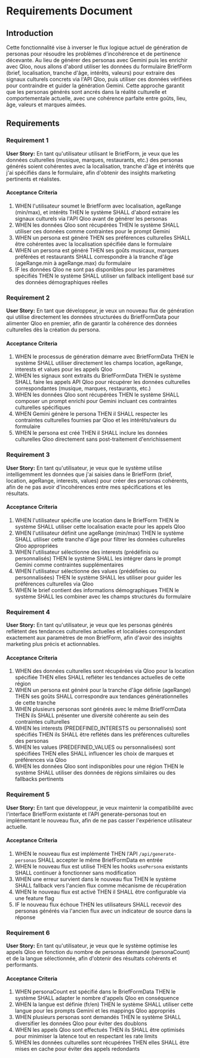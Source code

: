 # Requirements Document

## Introduction

Cette fonctionnalité vise à inverser le flux logique actuel de génération de personas pour résoudre les problèmes d'incohérence et de pertinence décevante. Au lieu de générer des personas avec Gemini puis les enrichir avec Qloo, nous allons d'abord utiliser les données du formulaire BriefForm (brief, localisation, tranche d'âge, intérêts, valeurs) pour extraire des signaux culturels concrets via l'API Qloo, puis utiliser ces données vérifiées pour contraindre et guider la génération Gemini. Cette approche garantit que les personas générés sont ancrés dans la réalité culturelle et comportementale actuelle, avec une cohérence parfaite entre goûts, lieu, âge, valeurs et marques aimées.

## Requirements

### Requirement 1

**User Story:** En tant qu'utilisateur utilisant le BriefForm, je veux que les données culturelles (musique, marques, restaurants, etc.) des personas générés soient cohérentes avec la localisation, tranche d'âge et intérêts que j'ai spécifiés dans le formulaire, afin d'obtenir des insights marketing pertinents et réalistes.

#### Acceptance Criteria

1. WHEN l'utilisateur soumet le BriefForm avec localisation, ageRange (min/max), et intérêts THEN le système SHALL d'abord extraire les signaux culturels via l'API Qloo avant de générer les personas
2. WHEN les données Qloo sont récupérées THEN le système SHALL utiliser ces données comme contraintes pour le prompt Gemini
3. WHEN un persona est généré THEN ses préférences culturelles SHALL être cohérentes avec la localisation spécifiée dans le formulaire
4. WHEN un persona est généré THEN ses goûts musicaux, marques préférées et restaurants SHALL correspondre à la tranche d'âge (ageRange.min à ageRange.max) du formulaire
5. IF les données Qloo ne sont pas disponibles pour les paramètres spécifiés THEN le système SHALL utiliser un fallback intelligent basé sur des données démographiques réelles

### Requirement 2

**User Story:** En tant que développeur, je veux un nouveau flux de génération qui utilise directement les données structurées du BriefFormData pour alimenter Qloo en premier, afin de garantir la cohérence des données culturelles dès la création du persona.

#### Acceptance Criteria

1. WHEN le processus de génération démarre avec BriefFormData THEN le système SHALL utiliser directement les champs location, ageRange, interests et values pour les appels Qloo
2. WHEN les signaux sont extraits du BriefFormData THEN le système SHALL faire les appels API Qloo pour récupérer les données culturelles correspondantes (musique, marques, restaurants, etc.)
3. WHEN les données Qloo sont récupérées THEN le système SHALL composer un prompt enrichi pour Gemini incluant ces contraintes culturelles spécifiques
4. WHEN Gemini génère le persona THEN il SHALL respecter les contraintes culturelles fournies par Qloo et les intérêts/valeurs du formulaire
5. WHEN le persona est créé THEN il SHALL inclure les données culturelles Qloo directement sans post-traitement d'enrichissement

### Requirement 3

**User Story:** En tant qu'utilisateur, je veux que le système utilise intelligemment les données que j'ai saisies dans le BriefForm (brief, location, ageRange, interests, values) pour créer des personas cohérents, afin de ne pas avoir d'incohérences entre mes spécifications et les résultats.

#### Acceptance Criteria

1. WHEN l'utilisateur spécifie une location dans le BriefForm THEN le système SHALL utiliser cette localisation exacte pour les appels Qloo
2. WHEN l'utilisateur définit une ageRange (min/max) THEN le système SHALL utiliser cette tranche d'âge pour filtrer les données culturelles Qloo appropriées
3. WHEN l'utilisateur sélectionne des interests (prédéfinis ou personnalisés) THEN le système SHALL les intégrer dans le prompt Gemini comme contraintes supplémentaires
4. WHEN l'utilisateur sélectionne des values (prédéfinies ou personnalisées) THEN le système SHALL les utiliser pour guider les préférences culturelles via Qloo
5. WHEN le brief contient des informations démographiques THEN le système SHALL les combiner avec les champs structurés du formulaire

### Requirement 4

**User Story:** En tant qu'utilisateur, je veux que les personas générés reflètent des tendances culturelles actuelles et localisées correspondant exactement aux paramètres de mon BriefForm, afin d'avoir des insights marketing plus précis et actionnables.

#### Acceptance Criteria

1. WHEN des données culturelles sont récupérées via Qloo pour la location spécifiée THEN elles SHALL refléter les tendances actuelles de cette région
2. WHEN un persona est généré pour la tranche d'âge définie (ageRange) THEN ses goûts SHALL correspondre aux tendances générationnelles de cette tranche
3. WHEN plusieurs personas sont générés avec le même BriefFormData THEN ils SHALL présenter une diversité cohérente au sein des contraintes culturelles
4. WHEN les interests (PREDEFINED_INTERESTS ou personnalisés) sont spécifiés THEN ils SHALL être reflétés dans les préférences culturelles des personas
5. WHEN les values (PREDEFINED_VALUES ou personnalisées) sont spécifiées THEN elles SHALL influencer les choix de marques et préférences via Qloo
6. WHEN les données Qloo sont indisponibles pour une région THEN le système SHALL utiliser des données de régions similaires ou des fallbacks pertinents

### Requirement 5

**User Story:** En tant que développeur, je veux maintenir la compatibilité avec l'interface BriefForm existante et l'API generate-personas tout en implémentant le nouveau flux, afin de ne pas casser l'expérience utilisateur actuelle.

#### Acceptance Criteria

1. WHEN le nouveau flux est implémenté THEN l'API `/api/generate-personas` SHALL accepter le même BriefFormData en entrée
2. WHEN le nouveau flux est utilisé THEN les hooks `usePersona` existants SHALL continuer à fonctionner sans modification
3. WHEN une erreur survient dans le nouveau flux THEN le système SHALL fallback vers l'ancien flux comme mécanisme de récupération
4. WHEN le nouveau flux est activé THEN il SHALL être configurable via une feature flag
5. IF le nouveau flux échoue THEN les utilisateurs SHALL recevoir des personas générés via l'ancien flux avec un indicateur de source dans la réponse

### Requirement 6

**User Story:** En tant qu'utilisateur, je veux que le système optimise les appels Qloo en fonction du nombre de personas demandé (personaCount) et de la langue sélectionnée, afin d'obtenir des résultats cohérents et performants.

#### Acceptance Criteria

1. WHEN personaCount est spécifié dans le BriefFormData THEN le système SHALL adapter le nombre d'appels Qloo en conséquence
2. WHEN la langue est définie (fr/en) THEN le système SHALL utiliser cette langue pour les prompts Gemini et les mappings Qloo appropriés
3. WHEN plusieurs personas sont demandés THEN le système SHALL diversifier les données Qloo pour éviter des doublons
4. WHEN les appels Qloo sont effectués THEN ils SHALL être optimisés pour minimiser la latence tout en respectant les rate limits
5. WHEN les données culturelles sont récupérées THEN elles SHALL être mises en cache pour éviter des appels redondants
